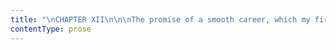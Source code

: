 ```yaml
---
title: "\nCHAPTER XII\n\n\nThe promise of a smooth career, which my first calm introduction to\nThornfield Hall seemed to pledge, was not belied on a longer\nacquaintance with the place and its inmates.\_ Mrs. Fairfax turned out to\nbe what she appeared, a placid-tempered, kind-natured woman, of\ncompetent education and average intelligence.\_ My pupil was a lively\nchild, who had been spoilt and indulged, and therefore was sometimes\nwayward; but as she was committed entirely to my care, and no\ninjudicious interference from any quarter ever thwarted my plans for her\nimprovement, she soon forgot her little freaks, and became obedient and\nteachable.\_ She had no great talents, no marked traits of character, no\npeculiar development of feeling or taste which raised her one inch above\nthe ordinary level of childhood; but neither had she any deficiency or\nvice which sunk her below it.\_ She made reasonable progress, entertained\nfor me a vivacious, though perhaps not very profound, affection; and by\nher simplicity, gay prattle, and efforts to please, inspired me, in\nreturn, with a degree of attachment sufficient to make us both content\nin each other’s society.\n\nThis, par parenthèse, will be thought cool language by persons who\nentertain solemn doctrines about the angelic nature of children, and the\nduty of those charged with their education to conceive for them an\nidolatrous devotion: but I am not writing to flatter parental egotism,\nto echo cant, or prop up humbug; I am merely telling the truth.\_ I felt\na conscientious solicitude for Adèle’s welfare and progress, and a quiet\nliking for her little self: just as I cherished towards Mrs. Fairfax a\nthankfulness for her kindness, and a pleasure in her society\nproportionate to the tranquil regard she had for me, and the moderation\nof her mind and character.\n\nAnybody may blame me who likes, when I add further, that, now and then,\nwhen I took a walk by myself in the grounds; when I went down to the\ngates and looked through them along the road; or when, while Adèle\nplayed with her nurse, and Mrs. Fairfax made jellies in the storeroom, I\nclimbed the three staircases, raised the trap-door of the attic, and\nhaving reached the leads, looked out afar over sequestered field and\nhill, and along dim sky-line—that then I longed for a power of vision\nwhich might overpass that limit; which might reach the busy world,\ntowns, regions full of life I had heard of but never seen—that then I\ndesired more of practical experience than I possessed; more of\nintercourse with my kind, of acquaintance with variety of character,\nthan was here within my reach.\_ I valued what was good in Mrs. Fairfax,\nand what was good in Adèle; but I believed in the existence of other and\nmore vivid kinds of goodness, and what I believed in I wished to behold.\n\nWho blames me?\_ Many, no doubt; and I shall be called discontented.\_ I\ncould not help it: the restlessness was in my nature; it agitated me to\npain sometimes.\_ Then my sole relief was to walk along the corridor of\nthe third storey, backwards and forwards, safe in the silence and\nsolitude of the spot, and allow my mind’s eye to dwell on whatever\nbright visions rose before it—and, certainly, they were many and\nglowing; to let my heart be heaved by the exultant movement, which,\nwhile it swelled it in trouble, expanded it with life; and, best of all,\nto open my inward ear to a tale that was never ended—a tale my\nimagination created, and narrated continuously; quickened with all of\nincident, life, fire, feeling, that I desired and had not in my actual\nexistence.\n\nIt is in vain to say human beings ought to be satisfied with\ntranquillity: they must have action; and they will make it if they\ncannot find it.\_ Millions are condemned to a stiller doom than mine, and\nmillions are in silent revolt against their lot.\_ Nobody knows how many\nrebellions besides political rebellions ferment in the masses of life\nwhich people earth.\_ Women are supposed to be very calm generally: but\nwomen feel just as men feel; they need exercise for their faculties, and\na field for their efforts, as much as their brothers do; they suffer\nfrom too rigid a restraint, too absolute a stagnation, precisely as men\nwould suffer; and it is narrow-minded in their more privileged\nfellow-creatures to say that they ought to confine themselves to making\npuddings and knitting stockings, to playing on the piano and\nembroidering bags.\_ It is thoughtless to condemn them, or laugh at them,\nif they seek to do more or learn more than custom has pronounced\nnecessary for their sex.\n\nWhen thus alone, I not unfrequently heard Grace Poole’s laugh: the same\npeal, the same low, slow ha! ha! which, when first heard, had thrilled\nme: I heard, too, her eccentric murmurs; stranger than her laugh.\_ There\nwere days when she was quite silent; but there were others when I could\nnot account for the sounds she made.\_ Sometimes I saw her: she would\ncome out of her room with a basin, or a plate, or a tray in her hand, go\ndown to the kitchen and shortly return, generally (oh, romantic reader,\nforgive me for telling the plain truth!) bearing a pot of porter.\_ Her\nappearance always acted as a damper to the curiosity raised by her oral\noddities: hard-featured and staid, she had no point to which interest\ncould attach.\_ I made some attempts to draw her into conversation, but\nshe seemed a person of few words: a monosyllabic reply usually cut short\nevery effort of that sort.\n\nThe other members of the household, viz., John and his wife, Leah the\nhousemaid, and Sophie the French nurse, were decent people; but in no\nrespect remarkable; with Sophie I used to talk French, and sometimes I\nasked her questions about her native country; but she was not of a\ndescriptive or narrative turn, and generally gave such vapid and\nconfused answers as were calculated rather to check than encourage\ninquiry.\n\nOctober, November, December passed away.\_ One afternoon in January, Mrs.\nFairfax had begged a holiday for Adèle, because she had a cold; and, as\nAdèle seconded the request with an ardour that reminded me how precious\noccasional holidays had been to me in my own childhood, I accorded it,\ndeeming that I did well in showing pliability on the point.\_ It was a\nfine, calm day, though very cold; I was tired of sitting still in the\nlibrary through a whole long morning: Mrs. Fairfax had just written a\nletter which was waiting to be posted, so I put on my bonnet and cloak\nand volunteered to carry it to Hay; the distance, two miles, would be a\npleasant winter afternoon walk.\_ Having seen Adèle comfortably seated in\nher little chair by Mrs. Fairfax’s parlour fireside, and given her her\nbest wax doll (which I usually kept enveloped in silver paper in a\ndrawer) to play with, and a story-book for change of amusement; and\nhaving replied to her “Revenez bientôt, ma bonne amie, ma chère Mdlle.\nJeannette,” with a kiss I set out.\n\nThe ground was hard, the air was still, my road was lonely; I walked\nfast till I got warm, and then I walked slowly to enjoy and analyse the\nspecies of pleasure brooding for me in the hour and situation.\_ It was\nthree o’clock; the church bell tolled as I passed under the belfry: the\ncharm of the hour lay in its approaching dimness, in the low-gliding and\npale-beaming sun.\_ I was a mile from Thornfield, in a lane noted for\nwild roses in summer, for nuts and blackberries in autumn, and even now\npossessing a few coral treasures in hips and haws, but whose best winter\ndelight lay in its utter solitude and leafless repose.\_ If a breath of\nair stirred, it made no sound here; for there was not a holly, not an\nevergreen to rustle, and the stripped hawthorn and hazel bushes were as\nstill as the white, worn stones which causewayed the middle of the\npath.\_ Far and wide, on each side, there were only fields, where no\ncattle now browsed; and the little brown birds, which stirred\noccasionally in the hedge, looked like single russet leaves that had\nforgotten to drop.\n\nThis lane inclined up-hill all the way to Hay; having reached the\nmiddle, I sat down on a stile which led thence into a field.\_ Gathering\nmy mantle about me, and sheltering my hands in my muff, I did not feel\nthe cold, though it froze keenly; as was attested by a sheet of ice\ncovering the causeway, where a little brooklet, now congealed, had\noverflowed after a rapid thaw some days since.\_ From my seat I could\nlook down on Thornfield: the grey and battlemented hall was the\nprincipal object in the vale below me; its woods and dark rookery rose\nagainst the west.\_ I lingered till the sun went down amongst the trees,\nand sank crimson and clear behind them.\_ I then turned eastward.\n\nOn the hill-top above me sat the rising moon; pale yet as a cloud, but\nbrightening momentarily, she looked over Hay, which, half lost in trees,\nsent up a blue smoke from its few chimneys: it was yet a mile distant,\nbut in the absolute hush I could hear plainly its thin murmurs of life.\_\nMy ear, too, felt the flow of currents; in what dales and depths I could\nnot tell: but there were many hills beyond Hay, and doubtless many becks\nthreading their passes.\_ That evening calm betrayed alike the tinkle of\nthe nearest streams, the sough of the most remote.\n\nA rude noise broke on these fine ripplings and whisperings, at once so\nfar away and so clear: a positive tramp, tramp, a metallic clatter,\nwhich effaced the soft wave-wanderings; as, in a picture, the solid mass\nof a crag, or the rough boles of a great oak, drawn in dark and strong\non the foreground, efface the aërial distance of azure hill, sunny\nhorizon, and blended clouds where tint melts into tint.\n\nThe din was on the causeway: a horse was coming; the windings of the\nlane yet hid it, but it approached.\_ I was just leaving the stile; yet,\nas the path was narrow, I sat still to let it go by.\_ In those days I\nwas young, and all sorts of fancies bright and dark tenanted my mind:\nthe memories of nursery stories were there amongst other rubbish; and\nwhen they recurred, maturing youth added to them a vigour and vividness\nbeyond what childhood could give.\_ As this horse approached, and as I\nwatched for it to appear through the dusk, I remembered certain of\nBessie’s tales, wherein figured a North-of-England spirit called a\n“Gytrash,” which, in the form of horse, mule, or large dog, haunted\nsolitary ways, and sometimes came upon belated travellers, as this horse\nwas now coming upon me.\n\nIt was very near, but not yet in sight; when, in addition to the tramp,\ntramp, I heard a rush under the hedge, and close down by the hazel stems\nglided a great dog, whose black and white colour made him a distinct\nobject against the trees.\_ It was exactly one form of Bessie’s Gytrash—a\nlion-like creature with long hair and a huge head: it passed me,\nhowever, quietly enough; not staying to look up, with strange\npretercanine eyes, in my face, as I half expected it would.\_ The horse\nfollowed,—a tall steed, and on its back a rider.\_ The man, the human\nbeing, broke the spell at once.\_ Nothing ever rode the Gytrash: it was\nalways alone; and goblins, to my notions, though they might tenant the\ndumb carcasses of beasts, could scarce covet shelter in the commonplace\nhuman form.\_ No Gytrash was this,—only a traveller taking the short cut\nto Millcote.\_ He passed, and I went on; a few steps, and I turned: a\nsliding sound and an exclamation of “What the deuce is to do now?” and a\nclattering tumble, arrested my attention.\_ Man and horse were down; they\nhad slipped on the sheet of ice which glazed the causeway.\_ The dog came\nbounding back, and seeing his master in a predicament, and hearing the\nhorse groan, barked till the evening hills echoed the sound, which was\ndeep in proportion to his magnitude.\_ He snuffed round the prostrate\ngroup, and then he ran up to me; it was all he could do,—there was no\nother help at hand to summon.\_ I obeyed him, and walked down to the\ntraveller, by this time struggling himself free of his steed.\_ His\nefforts were so vigorous, I thought he could not be much hurt; but I\nasked him the question—\n\n“Are you injured, sir?”\n\nI think he was swearing, but am not certain; however, he was pronouncing\nsome formula which prevented him from replying to me directly.\n\n“Can I do anything?” I asked again.\n\n“You must just stand on one side,” he answered as he rose, first to his\nknees, and then to his feet.\_ I did; whereupon began a heaving,\nstamping, clattering process, accompanied by a barking and baying which\nremoved me effectually some yards’ distance; but I would not be driven\nquite away till I saw the event.\_ This was finally fortunate; the horse\nwas re-established, and the dog was silenced with a “Down, Pilot!”\_ The\ntraveller now, stooping, felt his foot and leg, as if trying whether\nthey were sound; apparently something ailed them, for he halted to the\nstile whence I had just risen, and sat down.\n\nI was in the mood for being useful, or at least officious, I think, for\nI now drew near him again.\n\n“If you are hurt, and want help, sir, I can fetch some one either from\nThornfield Hall or from Hay.”\n\n“Thank you: I shall do: I have no broken bones,—only a sprain;” and\nagain he stood up and tried his foot, but the result extorted an\ninvoluntary “Ugh!”\n\nSomething of daylight still lingered, and the moon was waxing bright: I\ncould see him plainly.\_ His figure was enveloped in a riding cloak, fur\ncollared and steel clasped; its details were not apparent, but I traced\nthe general points of middle height and considerable breadth of chest.\_\nHe had a dark face, with stern features and a heavy brow; his eyes and\ngathered eyebrows looked ireful and thwarted just now; he was past\nyouth, but had not reached middle-age; perhaps he might be thirty-five.\_\nI felt no fear of him, and but little shyness.\_ Had he been a handsome,\nheroic-looking young gentleman, I should not have dared to stand thus\nquestioning him against his will, and offering my services unasked.\_ I\nhad hardly ever seen a handsome youth; never in my life spoken to one.\_\nI had a theoretical reverence and homage for beauty, elegance,\ngallantry, fascination; but had I met those qualities incarnate in\nmasculine shape, I should have known instinctively that they neither had\nnor could have sympathy with anything in me, and should have shunned\nthem as one would fire, lightning, or anything else that is bright but\nantipathetic.\n\nIf even this stranger had smiled and been good-humoured to me when I\naddressed him; if he had put off my offer of assistance gaily and with\nthanks, I should have gone on my way and not felt any vocation to renew\ninquiries: but the frown, the roughness of the traveller, set me at my\nease: I retained my station when he waved to me to go, and announced—\n\n“I cannot think of leaving you, sir, at so late an hour, in this\nsolitary lane, till I see you are fit to mount your horse.”\n\nHe looked at me when I said this; he had hardly turned his eyes in my\ndirection before.\n\n“I should think you ought to be at home yourself,” said he, “if you have\na home in this neighbourhood: where do you come from?”\n\n“From just below; and I am not at all afraid of being out late when it\nis moonlight: I will run over to Hay for you with pleasure, if you wish\nit: indeed, I am going there to post a letter.”\n\n“You live just below—do you mean at that house with the battlements?”\npointing to Thornfield Hall, on which the moon cast a hoary gleam,\nbringing it out distinct and pale from the woods that, by contrast with\nthe western sky, now seemed one mass of shadow.\n\n“Yes, sir.”\n\n“Whose house is it?”\n\n“Mr. Rochester’s.”\n\n“Do you know Mr. Rochester?”\n\n“No, I have never seen him.”\n\n“He is not resident, then?”\n\n“No.”\n\n“Can you tell me where he is?”\n\n“I cannot.”\n\n“You are not a servant at the hall, of course.\_ You are—”\_ He stopped,\nran his eye over my dress, which, as usual, was quite simple: a black\nmerino cloak, a black beaver bonnet; neither of them half fine enough\nfor a lady’s-maid.\_ He seemed puzzled to decide what I was; I helped\nhim.\n\n“I am the governess.”\n\n“Ah, the governess!” he repeated; “deuce take me, if I had not\nforgotten!\_ The governess!” and again my raiment underwent scrutiny.\_ In\ntwo minutes he rose from the stile: his face expressed pain when he\ntried to move.\n\n“I cannot commission you to fetch help,” he said; “but you may help me a\nlittle yourself, if you will be so kind.”\n\n“Yes, sir.”\n\n“You have not an umbrella that I can use as a stick?”\n\n“No.”\n\n“Try to get hold of my horse’s bridle and lead him to me: you are not\nafraid?”\n\nI should have been afraid to touch a horse when alone, but when told to\ndo it, I was disposed to obey.\_ I put down my muff on the stile, and\nwent up to the tall steed; I endeavoured to catch the bridle, but it was\na spirited thing, and would not let me come near its head; I made effort\non effort, though in vain: meantime, I was mortally afraid of its\ntrampling fore-feet.\_ The traveller waited and watched for some time,\nand at last he laughed.\n\n\n\n“I see,” he said, “the mountain will never be brought to Mahomet, so all\nyou can do is to aid Mahomet to go to the mountain; I must beg of you to\ncome here.”\n\nI came.\_ “Excuse me,” he continued: “necessity compels me to make you\nuseful.”\_ He laid a heavy hand on my shoulder, and leaning on me with\nsome stress, limped to his horse.\_ Having once caught the bridle, he\nmastered it directly and sprang to his saddle; grimacing grimly as he\nmade the effort, for it wrenched his sprain.\n\n“Now,” said he, releasing his under lip from a hard bite, “just hand me\nmy whip; it lies there under the hedge.”\n\nI sought it and found it.\n\n“Thank you; now make haste with the letter to Hay, and return as fast as\nyou can.”\n\nA touch of a spurred heel made his horse first start and rear, and then\nbound away; the dog rushed in his traces; all three vanished,\n\n“Like heath that, in the wilderness,\n The wild wind whirls away.”\n\n\nI took up my muff and walked on.\_ The incident had occurred and was gone\nfor me: it was an incident of no moment, no romance, no interest in a\nsense; yet it marked with change one single hour of a monotonous life.\_\nMy help had been needed and claimed; I had given it: I was pleased to\nhave done something; trivial, transitory though the deed was, it was yet\nan active thing, and I was weary of an existence all passive.\_ The new\nface, too, was like a new picture introduced to the gallery of memory;\nand it was dissimilar to all the others hanging there: firstly, because\nit was masculine; and, secondly, because it was dark, strong, and\nstern.\_ I had it still before me when I entered Hay, and slipped the\nletter into the post-office; I saw it as I walked fast down-hill all the\nway home.\_ When I came to the stile, I stopped a minute, looked round\nand listened, with an idea that a horse’s hoofs might ring on the\ncauseway again, and that a rider in a cloak, and a Gytrash-like\nNewfoundland dog, might be again apparent: I saw only the hedge and a\npollard willow before me, rising up still and straight to meet the\nmoonbeams; I heard only the faintest waft of wind roaming fitful among\nthe trees round Thornfield, a mile distant; and when I glanced down in\nthe direction of the murmur, my eye, traversing the hall-front, caught a\nlight kindling in a window: it reminded me that I was late, and I\nhurried on.\n\nI did not like re-entering Thornfield.\_ To pass its threshold was to\nreturn to stagnation; to cross the silent hall, to ascend the darksome\nstaircase, to seek my own lonely little room, and then to meet tranquil\nMrs. Fairfax, and spend the long winter evening with her, and her only,\nwas to quell wholly the faint excitement wakened by my walk,—to slip\nagain over my faculties the viewless fetters of an uniform and too still\nexistence; of an existence whose very privileges of security and ease I\nwas becoming incapable of appreciating.\_ What good it would have done me\nat that time to have been tossed in the storms of an uncertain\nstruggling life, and to have been taught by rough and bitter experience\nto long for the calm amidst which I now repined!\_ Yes, just as much good\nas it would do a man tired of sitting still in a “too easy chair” to\ntake a long walk: and just as natural was the wish to stir, under my\ncircumstances, as it would be under his.\n\nI lingered at the gates; I lingered on the lawn; I paced backwards and\nforwards on the pavement; the shutters of the glass door were closed; I\ncould not see into the interior; and both my eyes and spirit seemed\ndrawn from the gloomy house—from the grey-hollow filled with rayless\ncells, as it appeared to me—to that sky expanded before me,—a blue sea\nabsolved from taint of cloud; the moon ascending it in solemn march; her\norb seeming to look up as she left the hill-tops, from behind which she\nhad come, far and farther below her, and aspired to the zenith, midnight\ndark in its fathomless depth and measureless distance; and for those\ntrembling stars that followed her course; they made my heart tremble, my\nveins glow when I viewed them.\_ Little things recall us to earth; the\nclock struck in the hall; that sufficed; I turned from moon and stars,\nopened a side-door, and went in.\n\nThe hall was not dark, nor yet was it lit, only by the high-hung bronze\nlamp; a warm glow suffused both it and the lower steps of the oak\nstaircase.\_ This ruddy shine issued from the great dining-room, whose\ntwo-leaved door stood open, and showed a genial fire in the grate,\nglancing on marble hearth and brass fire-irons, and revealing purple\ndraperies and polished furniture, in the most pleasant radiance.\_ It\nrevealed, too, a group near the mantelpiece: I had scarcely caught it,\nand scarcely become aware of a cheerful mingling of voices, amongst\nwhich I seemed to distinguish the tones of Adèle, when the door closed.\n\nI hastened to Mrs. Fairfax’s room; there was a fire there too, but no\ncandle, and no Mrs. Fairfax.\_ Instead, all alone, sitting upright on the\nrug, and gazing with gravity at the blaze, I beheld a great black and\nwhite long-haired dog, just like the Gytrash of the lane.\_ It was so\nlike it that I went forward and said—“Pilot” and the thing got up and\ncame to me and snuffed me.\_ I caressed him, and he wagged his great\ntail; but he looked an eerie creature to be alone with, and I could not\ntell whence he had come.\_ I rang the bell, for I wanted a candle; and I\nwanted, too, to get an account of this visitant.\_ Leah entered.\n\n“What dog is this?”\n\n“He came with master.”\n\n“With whom?”\n\n“With master—Mr. Rochester—he is just arrived.”\n\n“Indeed! and is Mrs. Fairfax with him?”\n\n“Yes, and Miss Adèle; they are in the dining-room, and John is gone for\na surgeon; for master has had an accident; his horse fell and his ankle\nis sprained.”\n\n“Did the horse fall in Hay Lane?”\n\n“Yes, coming down-hill; it slipped on some ice.”\n\n“Ah!\_ Bring me a candle will you Leah?”\n\nLeah brought it; she entered, followed by Mrs. Fairfax, who repeated the\nnews; adding that Mr. Carter the surgeon was come, and was now with Mr.\nRochester: then she hurried out to give orders about tea, and I went\nupstairs to take off my things.\n"
contentType: prose
---
```



